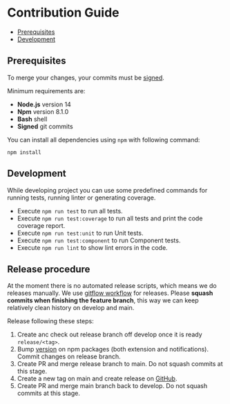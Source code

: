 # Contribution Guide

* [Prerequisites](#prerequisites)
* [Development](#development)

## Prerequisites

To merge your changes, your commits must be [signed](https://docs.github.com/en/authentication/managing-commit-signature-verification/signing-commits).

Minimum requirements are:
- **Node.js** version 14
- **Npm** version 8.1.0
- **Bash** shell
- **Signed** git commits

You can install all dependencies using `npm` with following command:

```
npm install
```

## Development
While developing project you can use some predefined commands for running tests, running linter or generating coverage.

- Execute `npm run test` to run all tests.
- Execute `npm run test:coverage` to run all tests and print the code coverage report.
- Execute `npm run test:unit` to run Unit tests.
- Execute `npm run test:component` to run Component tests.
- Execute `npm run lint` to show lint errors in the code.

## Release procedure
At the moment there is no automated release scripts, which means we do releases manually. We use [gitflow workflow](https://www.atlassian.com/git/tutorials/comparing-workflows/gitflow-workflow) for releases. Please **squash commits when finishing the feature branch**, this way we can keep relatively clean history on develop and main. 

Release following these steps:

1. Create anc check out release branch off develop once it is ready `release/<tag>`.
2. Bump [version](https://semver.org/) on npm packages (both extension and notifications). Commit changes on release branch.
3. Create PR and merge release branch to main. Do not squash commits at this stage.
4. Create a new tag on main and create release on [GitHub](https://github.com/mollie/commercetools/releases).
5. Create PR and merge main branch back to develop. Do not squash commits at this stage.